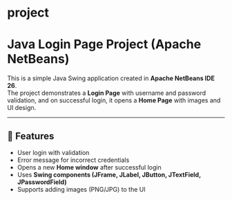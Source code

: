 # project
# Java Login Page Project (Apache NetBeans)

This is a simple Java Swing application created in **Apache NetBeans IDE 26**.  
The project demonstrates a **Login Page** with username and password validation, and on successful login, it opens a **Home Page** with images and UI design.

---

## 🚀 Features
- User login with validation  
- Error message for incorrect credentials  
- Opens a new **Home window** after successful login  
- Uses **Swing components (JFrame, JLabel, JButton, JTextField, JPasswordField)**  
- Supports adding images (PNG/JPG) to the UI  


